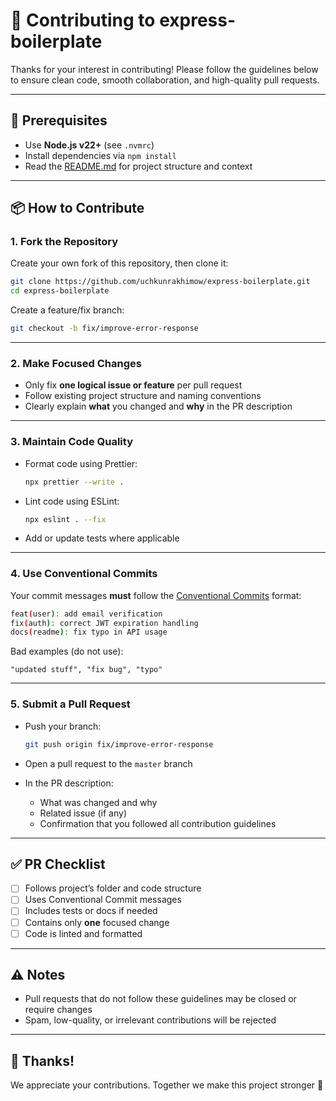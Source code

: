 # 🙌 Contributing to express-boilerplate

Thanks for your interest in contributing! Please follow the guidelines below to ensure clean code, smooth collaboration, and high-quality pull requests.

---

## 🧾 Prerequisites

- Use **Node.js v22+** (see `.nvmrc`)
- Install dependencies via `npm install`
- Read the [README.md](./README.md) for project structure and context

---

## 📦 How to Contribute

### 1. Fork the Repository

Create your own fork of this repository, then clone it:

```bash
git clone https://github.com/uchkunrakhimow/express-boilerplate.git
cd express-boilerplate
```

Create a feature/fix branch:

```bash
git checkout -b fix/improve-error-response
```

---

### 2. Make Focused Changes

- Only fix **one logical issue or feature** per pull request
- Follow existing project structure and naming conventions
- Clearly explain **what** you changed and **why** in the PR description

---

### 3. Maintain Code Quality

- Format code using Prettier:

  ```bash
  npx prettier --write .
  ```

- Lint code using ESLint:

  ```bash
  npx eslint . --fix
  ```

- Add or update tests where applicable

---

### 4. Use Conventional Commits

Your commit messages **must** follow the [Conventional Commits](https://www.conventionalcommits.org/en/v1.0.0/) format:

```bash
feat(user): add email verification
fix(auth): correct JWT expiration handling
docs(readme): fix typo in API usage
```

Bad examples (do not use):

```
"updated stuff", "fix bug", "typo"
```

---

### 5. Submit a Pull Request

- Push your branch:

  ```bash
  git push origin fix/improve-error-response
  ```

- Open a pull request to the `master` branch

- In the PR description:

  - What was changed and why
  - Related issue (if any)
  - Confirmation that you followed all contribution guidelines

---

## ✅ PR Checklist

- [ ] Follows project’s folder and code structure
- [ ] Uses Conventional Commit messages
- [ ] Includes tests or docs if needed
- [ ] Contains only **one** focused change
- [ ] Code is linted and formatted

---

## ⚠️ Notes

- Pull requests that do not follow these guidelines may be closed or require changes
- Spam, low-quality, or irrelevant contributions will be rejected

---

## 🙏 Thanks!

We appreciate your contributions. Together we make this project stronger 💪
